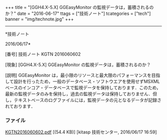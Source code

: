 ﻿+++
title = "[GGH4.X-5.X] GGEasyMonitor の監視データは，蓄積されるのか？"
date = "2016-06-17"
ttags = ["技術ノート"]
tcategories = ["tech"]
banner = "img/technote.jpg"
+++

-----------------------------------------------------------------------------------------------------------------------------

*技術ノート

2016/06/17*


[番号]
技術ノート KGTN 2016060602

[現象]
[GGH4.X-5.X] GGEasyMonitor の監視データは，蓄積されるのか？

[説明]
GGEasyMonitor
は，最小限のリソースと最大限のパフォーマンスを目指して設計を行ったため，一般のデータベース・ソフトウエアを使用せずMSXMLベースのインコア・データベースで監視データを保持しております．このため，最新の監視データのみを保持し，過去の監視データは保持しておりません．但し，テキストベースのログファイルには，監視データの元となるデータが記録されております．


### ファイル

 
 


[KGTN2016060602.pdf](http://techreport.kitasp.net/attachments/download/2668/KGTN2016060602.pdf)
 [(54.4 KB)] [kitasp 技術センター, 2016/06/17
16:59]


 


 

